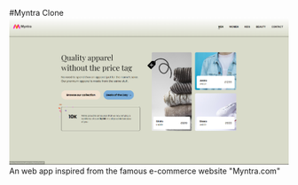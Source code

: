 #Myntra Clone
![Myntra Clone](./images/myntra-preview.png)
An web app inspired from the famous e-commerce website "Myntra.com"
